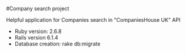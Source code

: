 #Company search project

Helpful application for Companies search in "CompaniesHouse UK" API

* Ruby version: 2.6.8
* Rails version 6.1.4
* Database creation: rake db:migrate
